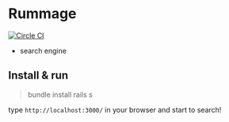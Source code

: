 
Rummage
=====

[![Circle CI](https://circleci.com/gh/mpakus/rummage/tree/master.svg?style=svg)](https://circleci.com/gh/mpakus/rummage/tree/master)

* search engine

Install & run
----
> bundle install
> rails s

type `http://localhost:3000/` in your browser and start to search!



